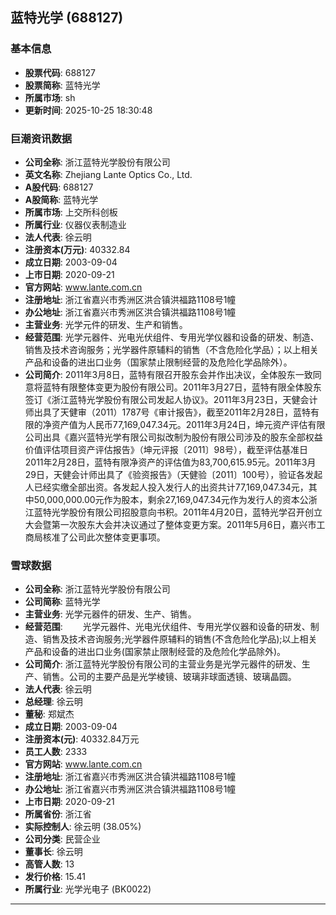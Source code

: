 ## 蓝特光学 (688127)

### 基本信息

- **股票代码**: 688127
- **股票简称**: 蓝特光学
- **所属市场**: sh
- **更新时间**: 2025-10-25 18:30:48

### 巨潮资讯数据

- **公司全称**: 浙江蓝特光学股份有限公司
- **英文名称**: Zhejiang Lante Optics Co., Ltd.
- **A股代码**: 688127
- **A股简称**: 蓝特光学
- **所属市场**: 上交所科创板
- **所属行业**: 仪器仪表制造业
- **法人代表**: 徐云明
- **注册资本(万元)**: 40332.84
- **成立日期**: 2003-09-04
- **上市日期**: 2020-09-21
- **官方网站**: www.lante.com.cn
- **注册地址**: 浙江省嘉兴市秀洲区洪合镇洪福路1108号1幢
- **办公地址**: 浙江省嘉兴市秀洲区洪合镇洪福路1108号1幢
- **主营业务**: 光学元件的研发、生产和销售。
- **经营范围**: 光学元器件、光电光伏组件、专用光学仪器和设备的研发、制造、销售及技术咨询服务；光学器件原辅料的销售（不含危险化学品）；以上相关产品和设备的进出口业务（国家禁止限制经营的及危险化学品除外）。
- **公司简介**: 2011年3月8日，蓝特有限召开股东会并作出决议，全体股东一致同意将蓝特有限整体变更为股份有限公司。2011年3月27日，蓝特有限全体股东签订《浙江蓝特光学股份有限公司发起人协议》。2011年3月23日，天健会计师出具了天健审（2011）1787号《审计报告》，截至2011年2月28日，蓝特有限的净资产值为人民币77,169,047.34元。2011年3月24日，坤元资产评估有限公司出具《嘉兴蓝特光学有限公司拟改制为股份有限公司涉及的股东全部权益价值评估项目资产评估报告》（坤元评报〔2011〕98号），截至评估基准日2011年2月28日，蓝特有限净资产的评估值为83,700,615.95元。2011年3月29日，天健会计师出具了《验资报告》（天健验〔2011〕100号），验证各发起人已经实缴全部出资。各发起人投入发行人的出资共计77,169,047.34元，其中50,000,000.00元作为股本，剩余27,169,047.34元作为发行人的资本公浙江蓝特光学股份有限公司招股意向书积。2011年4月20日，蓝特光学召开创立大会暨第一次股东大会并决议通过了整体变更方案。2011年5月6日，嘉兴市工商局核准了公司此次整体变更事项。

### 雪球数据

- **公司全称**: 浙江蓝特光学股份有限公司
- **公司简称**: 蓝特光学
- **主营业务**: 光学元器件的研发、生产、销售。
- **经营范围**: 　　光学元器件、光电光伏组件、专用光学仪器和设备的研发、制造、销售及技术咨询服务;光学器件原辅料的销售(不含危险化学品);以上相关产品和设备的进出口业务(国家禁止限制经营的及危险化学品除外)。
- **公司简介**: 浙江蓝特光学股份有限公司的主营业务是光学元器件的研发、生产、销售。公司的主要产品是光学棱镜、玻璃非球面透镜、玻璃晶圆。
- **法人代表**: 徐云明
- **总经理**: 徐云明
- **董秘**: 郑斌杰
- **成立日期**: 2003-09-04
- **注册资本(元)**: 40332.84万元
- **员工人数**: 2333
- **官方网站**: www.lante.com.cn
- **注册地址**: 浙江省嘉兴市秀洲区洪合镇洪福路1108号1幢
- **办公地址**: 浙江省嘉兴市秀洲区洪合镇洪福路1108号1幢
- **上市日期**: 2020-09-21
- **所属省份**: 浙江省
- **实际控制人**: 徐云明 (38.05%)
- **公司分类**: 民营企业
- **董事长**: 徐云明
- **高管人数**: 13
- **发行价格**: 15.41
- **所属行业**: 光学光电子 (BK0022)

---